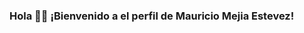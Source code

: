 ### Hola 👋💚  ¡Bienvenido a el perfil de Mauricio Mejia Estevez!

<!--
**mauriciomejiae/mauriciomejiae** is a ✨ _special_ ✨ repository because its `README.md` (this file) appears on your GitHub profile.
-->
